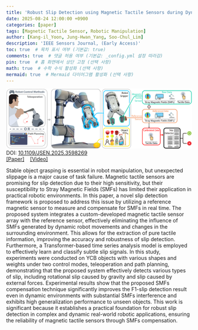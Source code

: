 ```yaml
---
title: 'Robust Slip Detection using Magnetic Tactile Sensors during Dynamic Robotic Manipulation via Stray Magnetic Fields Compensation'
date: 2025-08-24 12:00:00 +0900
categories: [paper]
tags: [Magnetic Tactile Sensor, Robotic Manipulation]
author: [Kang-il_Yoon, Jung‐Hwan_Yang, Soo-Chul_Lim]
description: 'IEEE Sensors Journal, (Early Access)'
toc: true  # 목차 표시 여부 (기본값: true)
comments: true  # 댓글 허용 여부 (기본값: _config.yml 설정 따라감)
pin: true  # 홈 화면에서 상단 고정 (선택 사항)
math: true  # 수학 수식 활성화 (선택 사항)
mermaid: true  # Mermaid 다이어그램 활성화 (선택 사항)
---
```

![이미지](/assets/image/robust_slip_detection.png)
DOI: <a href="https://ieeexplore.ieee.org/abstract/document/11130548" target="_blank">10.1109/JSEN.2025.3598269</a><br>
<a href="https://ieeexplore.ieee.org/abstract/document/11130548" target="_blank">[Paper]</a> &nbsp;&nbsp;
<a href="https://www.youtube.com/watch?v=O4yTPTrbXgQ" target="_blank">[Video]</a><br>

Stable object grasping is essential in robot manipulation, but unexpected slippage is a major cause of task failure. Magnetic tactile sensors are promising for slip detection due to their high sensitivity, but their susceptibility to Stray Magnetic Fields (SMFs) has limited their application in practical robotic environments. In this paper, a novel slip detection framework is proposed to address this issue by utilizing a reference magnetic sensor to measure and compensate for SMFs in real time. The proposed system integrates a custom-developed magnetic tactile sensor array with the reference sensor, effectively eliminating the influence of SMFs generated by dynamic robot movements and changes in the surrounding environment. This allows for the extraction of pure tactile information, improving the accuracy and robustness of slip detection. Furthermore, a Transformer-based time series analysis model is employed to effectively learn and classify subtle slip signals. In this study, experiments were conducted on YCB objects with various shapes and weights under two control modes, teleoperation and path planning, demonstrating that the proposed system effectively detects various types of slip, including rotational slip caused by gravity and slip caused by external forces. Experimental results show that the proposed SMFs compensation technique significantly improves the F1-slip detection result even in dynamic environments with substantial SMFs interference and exhibits high generalization performance to unseen objects. This work is significant because it establishes a practical foundation for robust slip detection in complex and dynamic real-world robotic applications, ensuring the reliability of magnetic tactile sensors through SMFs compensation.